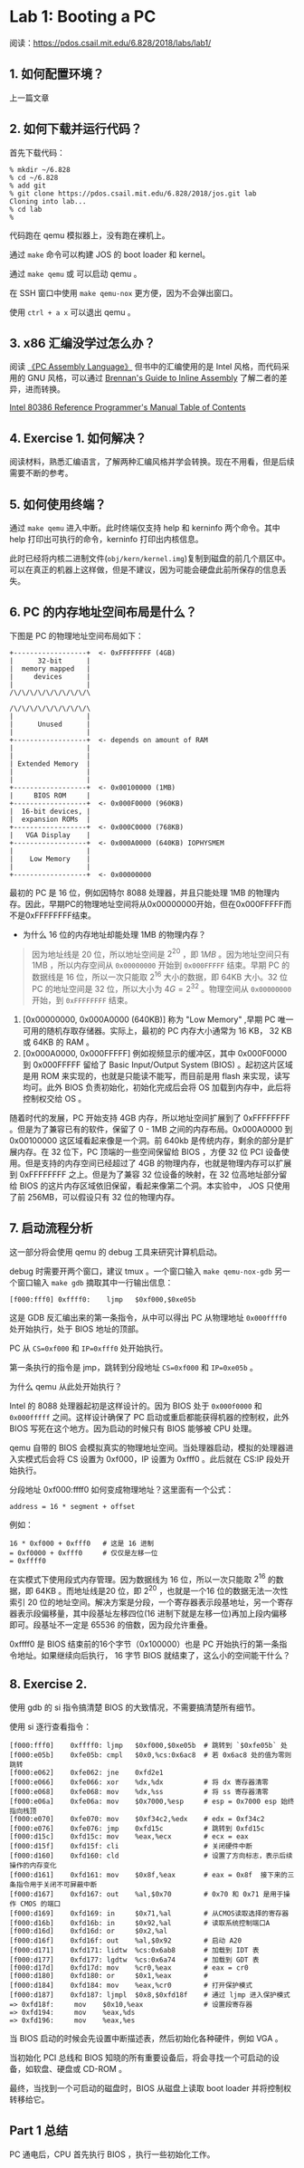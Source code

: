 # Lab 1: Booting a PC

阅读：https://pdos.csail.mit.edu/6.828/2018/labs/lab1/

## 1. 如何配置环境？

上一篇文章

## 2. 如何下载并运行代码？

首先下载代码：

    % mkdir ~/6.828
    % cd ~/6.828
    % add git
    % git clone https://pdos.csail.mit.edu/6.828/2018/jos.git lab
    Cloning into lab...
    % cd lab
    % 

代码跑在 qemu 模拟器上，没有跑在裸机上。

通过 `make` 命令可以构建 JOS 的 boot loader 和 kernel。

通过 `make qemu` 或  可以启动 qemu 。

在 SSH 窗口中使用 `make qemu-nox` 更方便，因为不会弹出窗口。

使用 `ctrl + a x` 可以退出 qemu 。

## 3. x86 汇编没学过怎么办？

阅读 [《PC Assembly Language》](https://pdos.csail.mit.edu/6.828/2018/readings/pcasm-book.pdf) 但书中的汇编使用的是 Intel 风格，而代码采用的 GNU 风格，可以通过 [Brennan's Guide to Inline Assembly](http://www.delorie.com/djgpp/doc/brennan/brennan_att_inline_djgpp.html) 了解二者的差异，进而转换。


[Intel 80386 Reference Programmer's Manual Table of Contents](https://pdos.csail.mit.edu/6.828/2018/readings/i386/toc.htm)

## 4. Exercise 1. 如何解决？

阅读材料，熟悉汇编语言，了解两种汇编风格并学会转换。现在不用看，但是后续需要不断的参考。

## 5. 如何使用终端？

通过 `make qemu` 进入中断。此时终端仅支持 help 和 kerninfo 两个命令。其中 help 打印出可执行的命令，kerninfo 打印出内核信息。

此时已经将内核二进制文件(`obj/kern/kernel.img`)复制到磁盘的前几个扇区中。可以在真正的机器上这样做，但是不建议，因为可能会硬盘此前所保存的信息丢失。


## 6. PC 的内存地址空间布局是什么？

下图是 PC 的物理地址空间布局如下：

    +------------------+  <- 0xFFFFFFFF (4GB)
    |      32-bit      |
    |  memory mapped   |
    |     devices      |
    |                  |
    /\/\/\/\/\/\/\/\/\/\

    /\/\/\/\/\/\/\/\/\/\
    |                  |
    |      Unused      |
    |                  |
    +------------------+  <- depends on amount of RAM
    |                  |
    |                  |
    | Extended Memory  |
    |                  |
    |                  |
    +------------------+  <- 0x00100000 (1MB)
    |     BIOS ROM     |  
    +------------------+  <- 0x000F0000 (960KB)
    |  16-bit devices, |
    |  expansion ROMs  |    
    +------------------+  <- 0x000C0000 (768KB)
    |   VGA Display    | 
    +------------------+  <- 0x000A0000 (640KB) IOPHYSMEM
    |                  |
    |    Low Memory    | 
    |                  |  
    +------------------+  <- 0x00000000


最初的 PC 是 16 位，例如因特尔 8088 处理器，并且只能处理 1MB 的物理内存。因此，早期PC的物理地址空间将从0x00000000开始，但在0x000FFFFF而不是0xFFFFFFFF结束。

* 为什么 16 位的内存地址却能处理 1MB 的物理内存？

> 因为地址线是 20 位，所以地址空间是 $2^{20}$ ，即 $1MB$ 。因为地址空间只有 1MB ，所以内存空间从 `0x00000000` 开始到 `0x000FFFFF` 结束。早期 PC 的数据线是 16 位，所以一次只能取 $2^{16}$ 大小的数据，即 64KB 大小。32 位 PC 的地址空间是 32 位，所以大小为 $4G = 2^32$ 。物理空间从 `0x00000000` 开始，到 `0xFFFFFFFF` 结束。

1. [0x00000000, 0x000A0000 (640KB)] 称为 "Low Memory" ,早期 PC 唯一可用的随机存取存储器。实际上，最初的 PC 内存大小通常为 16 KB， 32 KB 或 64KB 的 RAM 。
2. [0x000A0000, 0x000FFFFF] 例如视频显示的缓冲区，其中 0x000F0000 到 0x000FFFFF 留给了 Basic Input/Output System (BIOS) 。起初这片区域是用 ROM 来实现的，也就是只能读不能写，而目前是用 flash 来实现，读写均可。此外 BIOS 负责初始化，初始化完成后会将 OS 加载到内存中，此后将控制权交给 OS 。

随着时代的发展，PC 开始支持 4GB 内存，所以地址空间扩展到了 0xFFFFFFFF 。但是为了兼容已有的软件，保留了 0 - 1MB 之间的内存布局。0x000A0000 到 0x00100000 这区域看起来像是一个洞。前 640kb 是传统内存，剩余的部分是扩展内存。在 32 位下，PC 顶端的一些空间保留给 BIOS ，方便 32 位 PCI 设备使用。但是支持的内存空间已经超过了 4GB 的物理内存，也就是物理内存可以扩展到 0xFFFFFFFF 之上。但是为了兼容 32 位设备的映射，在 32 位高地址部分留给 BIOS 的这片内存区域依旧保留，看起来像第二个洞。本实验中， JOS 只使用了前 256MB，可以假设只有 32 位的物理内存。

## 7. 启动流程分析

这一部分将会使用 qemu 的 debug 工具来研究计算机启动。

debug 时需要开两个窗口，建议 tmux 。一个窗口输入 `make qemu-nox-gdb` 另一个窗口输入 `make gdb` 摘取其中一行输出信息：

    [f000:fff0] 0xffff0:	ljmp   $0xf000,$0xe05b

这是 GDB 反汇编出来的第一条指令，从中可以得出 PC 从物理地址 `0x000ffff0` 处开始执行，处于 BIOS 地址的顶部。

PC 从 `CS=0xf000` 和 `IP=0xfff0` 处开始执行。

第一条执行的指令是 jmp，跳转到分段地址 `CS=0xf000` 和 `IP=0xe05b` 。

为什么 qemu 从此处开始执行？

Intel 的 8088 处理器起初是这样设计的。因为 BIOS 处于 `0x000f0000` 和 `0x000fffff` 之间。这样设计确保了 PC 启动或重启都能获得机器的控制权，此外 BIOS 写死在这个地方。因为启动的时候只有 BIOS 能够被 CPU 处理。

qemu 自带的 BIOS 会模拟真实的物理地址空间。当处理器启动，模拟的处理器进入实模式后会将 CS 设置为 0xf000，IP 设置为 0xfff0 。此后就在 CS:IP 段处开始执行。

分段地址 0xf000:ffff0 如何变成物理地址？这里面有一个公式：

    address = 16 * segment + offset

例如：

    16 * 0xf000 + 0xfff0   # 这是 16 进制
    = 0xf0000 + 0xfff0     # 仅仅是左移一位
    = 0xffff0 

在实模式下使用段式内存管理。因为数据线为 16 位，所以一次只能取 $2^{16}$ 的数据，即 64KB 。而地址线是20 位，即 $2^{20}$ ，也就是一个16 位的数据无法一次性索引 20 位的地址空间。解决方案是分段，一个寄存器表示段基地址，另一个寄存器表示段偏移量，其中段基址左移四位(16 进制下就是左移一位)再加上段内偏移即可。段基址不一定是 65536 的倍数，因为段允许重叠。

0xffff0 是 BIOS 结束前的16个字节（0x100000）也是 PC 开始执行的第一条指令地址。如果继续向后执行， 16 字节 BIOS 就结束了，这么小的空间能干什么？

## 8. Exercise 2.

使用 gdb 的 si 指令搞清楚 BIOS 的大致情况，不需要搞清楚所有细节。

使用 si 逐行查看指令：

    [f000:fff0]    0xffff0: ljmp   $0xf000,$0xe05b  # 跳转到 `$0xfe05b` 处
    [f000:e05b]    0xfe05b: cmpl   $0x0,%cs:0x6ac8  # 若 0x6ac8 处的值为零则跳转
    [f000:e062]    0xfe062: jne    0xfd2e1
    [f000:e066]    0xfe066: xor    %dx,%dx          # 将 dx 寄存器清零
    [f000:e068]    0xfe068: mov    %dx,%ss          # 将 ss 寄存器清零
    [f000:e06a]    0xfe06a: mov    $0x7000,%esp     # esp = 0x7000 esp 始终指向栈顶
    [f000:e070]    0xfe070: mov    $0xf34c2,%edx    # edx = 0xf34c2 
    [f000:e076]    0xfe076: jmp    0xfd15c          # 跳转到 0xfd15c
    [f000:d15c]    0xfd15c: mov    %eax,%ecx        # ecx = eax
    [f000:d15f]    0xfd15f: cli                     # 关闭硬件中断
    [f000:d160]    0xfd160: cld                     # 设置了方向标志，表示后续操作的内存变化
    [f000:d161]    0xfd161: mov    $0x8f,%eax       # eax = 0x8f  接下来的三条指令用于关闭不可屏蔽中断
    [f000:d167]    0xfd167: out    %al,$0x70        # 0x70 和 0x71 是用于操作 CMOS 的端口
    [f000:d169]    0xfd169: in     $0x71,%al        # 从CMOS读取选择的寄存器
    [f000:d16b]    0xfd16b: in     $0x92,%al        # 读取系统控制端口A
    [f000:d16d]    0xfd16d: or     $0x2,%al         
    [f000:d16f]    0xfd16f: out    %al,$0x92        # 启动 A20
    [f000:d171]    0xfd171: lidtw  %cs:0x6ab8       # 加载到 IDT 表
    [f000:d177]    0xfd177: lgdtw  %cs:0x6a74       # 加载到 GDT 表
    [f000:d17d]    0xfd17d: mov    %cr0,%eax        # eax = cr0
    [f000:d180]    0xfd180: or     $0x1,%eax        # 
    [f000:d184]    0xfd184: mov    %eax,%cr0        # 打开保护模式
    [f000:d187]    0xfd187: ljmpl  $0x8,$0xfd18f    # 通过 ljmp 进入保护模式
    => 0xfd18f:     mov    $0x10,%eax               # 设置段寄存器
    => 0xfd194:     mov    %eax,%ds
    => 0xfd196:     mov    %eax,%es

当 BIOS 启动的时候会先设置中断描述表，然后初始化各种硬件，例如 VGA 。

当初始化 PCI 总线和 BIOS 知晓的所有重要设备后，将会寻找一个可启动的设备，如软盘、硬盘或 CD-ROM 。

最终，当找到一个可启动的磁盘时，BIOS 从磁盘上读取 boot loader 并将控制权转移给它。

## Part 1 总结

PC 通电后，CPU 首先执行 BIOS ，执行一些初始化工作。


